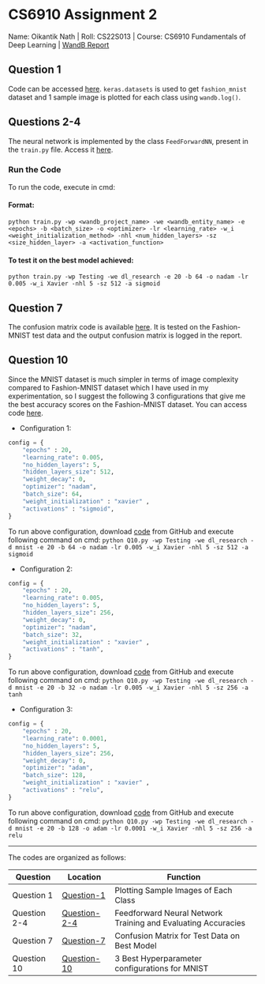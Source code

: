 # CS6910 Assignment 2
Name: Oikantik Nath | Roll: CS22S013 | Course: CS6910 Fundamentals of Deep Learning | [WandB Report](https://wandb.ai/dl_research/Testing/reports/CS6910-Assignment-2--VmlldzozOTQ4OTQ0?accessToken=2tquusi34lylzkeg6anhqvij3zsl2t25yfmo9h0jnec7i8ejhz3xhh11l5rga40q)
## Question 1
Code can be accessed [here](https://github.com/oikn2018/CS6910_assignment_1/blob/main/Q1.ipynb). `keras.datasets` is used to get `fashion_mnist` dataset and 1 sample image is plotted for each class using `wandb.log()`.

## Questions 2-4
The neural network is implemented by the class `FeedForwardNN`, present in the `train.py` file.  Access it [here](https://github.com/oikn2018/CS6910_assignment_1/blob/main/train.py).

### Run the Code
To run the code, execute in cmd: 
#### Format:
`python train.py -wp <wandb_project_name> -we <wandb_entity_name> -e <epochs> -b <batch_size> -o <optimizer> -lr <learning_rate> -w_i <weight_initialization_method> -nhl <num_hidden_layers> -sz <size_hidden_layer> -a <activation_function>`

#### To test it on the best model achieved:
`python train.py -wp Testing -we dl_research -e 20 -b 64 -o nadam -lr 0.005 -w_i Xavier -nhl 5 -sz 512 -a sigmoid`

## Question 7
The confusion matrix code is available [here](https://github.com/oikn2018/CS6910_assignment_1/blob/main/Q7.py). It is tested on the Fashion-MNIST test data and the output confusion matrix is logged in the report.


## Question 10
Since the MNIST dataset is much simpler in terms of image complexity compared to Fashion-MNIST dataset which I have used in my experimentation, so I suggest the following 3 configurations that give me the best accuracy scores on the Fashion-MNIST dataset. You can access code [here](https://github.com/oikn2018/CS6910_assignment_1/blob/main/Q10.py).

- Configuration 1: 
```python
config = { 
	"epochs" : 20,
	"learning_rate": 0.005,
	"no_hidden_layers": 5, 
	"hidden_layers_size": 512,
	"weight_decay": 0,
	"optimizer": "nadam",
	"batch_size": 64,
	"weight_initialization" : "xavier" ,
	"activations" : "sigmoid",
}
```
To run above configuration, download [code](https://github.com/oikn2018/CS6910_assignment_1/blob/main/Q10.py) from GitHub and execute following command on cmd:
`python Q10.py -wp Testing -we dl_research -d mnist -e 20 -b 64 -o nadam -lr 0.005 -w_i Xavier -nhl 5 -sz 512 -a sigmoid`

- Configuration 2: 
```python
config = { 
	"epochs" : 20,
	"learning_rate": 0.005,
	"no_hidden_layers": 5, 
	"hidden_layers_size": 256,
	"weight_decay": 0,
	"optimizer": "nadam",
	"batch_size": 32,
	"weight_initialization" : "xavier" ,
	"activations" : "tanh",
}
```
To run above configuration, download [code](https://github.com/oikn2018/CS6910_assignment_1/blob/main/Q10.py) from GitHub and execute following command on cmd:
`python Q10.py -wp Testing -we dl_research -d mnist -e 20 -b 32 -o nadam -lr 0.005 -w_i Xavier -nhl 5 -sz 256 -a tanh`


- Configuration 3: 
```python
config = { 
	"epochs" : 20,
	"learning_rate": 0.0001,
	"no_hidden_layers": 5, 
	"hidden_layers_size": 256,
	"weight_decay": 0,
	"optimizer": "adam",
	"batch_size": 128,
	"weight_initialization" : "xavier" ,
	"activations" : "relu",
}
```
To run above configuration, download [code](https://github.com/oikn2018/CS6910_assignment_1/blob/main/Q10.py) from GitHub and execute following command on cmd:
`python Q10.py -wp Testing -we dl_research -d mnist -e 20 -b 128 -o adam -lr 0.0001 -w_i Xavier -nhl 5 -sz 256 -a relu`

---
The codes are organized as follows:

| Question | Location | Function | 
|----------|----------|----------|
| Question 1 | [Question-1](https://github.com/oikn2018/CS6910_assignment_1/blob/main/Q1.ipynb) | Plotting Sample Images of Each Class | 
| Question 2-4 | [Question-2-4](https://github.com/oikn2018/CS6910_assignment_1/blob/main/train.py) | Feedforward Neural Network Training and Evaluating Accuracies |
| Question 7 | [Question-7](https://github.com/oikn2018/CS6910_assignment_1/blob/main/Q7.py) | Confusion Matrix for Test Data on Best Model | 
| Question 10 | [Question-10](https://github.com/oikn2018/CS6910_assignment_1/blob/main/Q10.py) | 3 Best Hyperparameter configurations for MNIST | 

